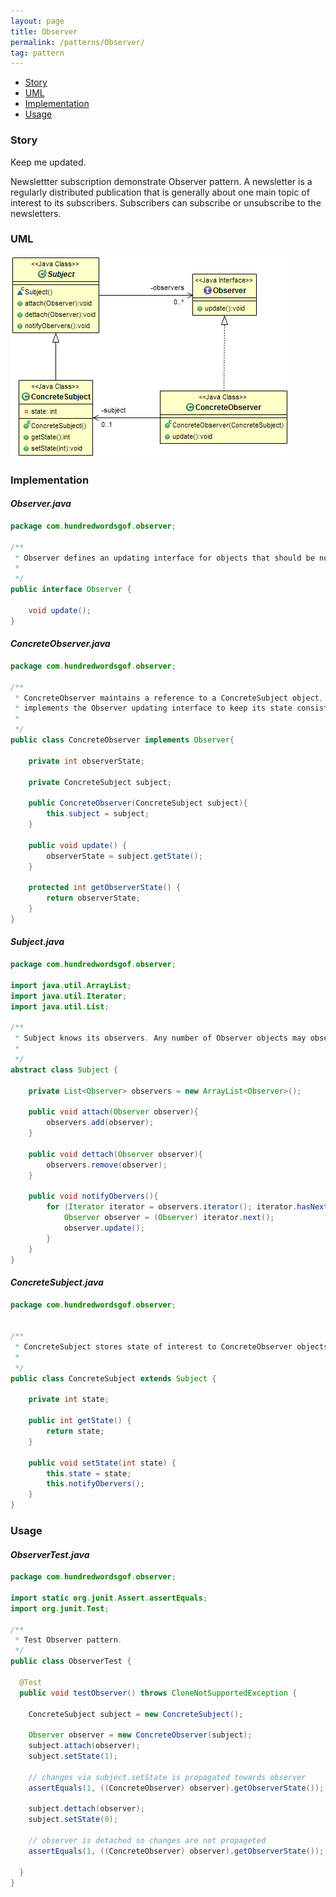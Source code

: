 ```yaml
---
layout: page
title: Observer
permalink: /patterns/Observer/
tag: pattern
---
```


* [Story](#Story)
* [UML](#UML)
* [Implementation](#Implementation)
* [Usage](#Usage)


###  <a id="Story"></a>Story 

Keep me updated.

Newslettter subscription demonstrate Observer pattern.
A newsletter is a regularly distributed publication that is generally about one main topic of interest to its subscribers. 
Subscribers can subscribe or unsubscribe to the newsletters.



###  <a id="UML"></a>UML 
[![](/assets/img/observer.png)](/assets/img/observer.png)

###  <a id="Implementation"></a>Implementation 

#### *Observer.java* 
```java 
package com.hundredwordsgof.observer;

/**
 * Observer defines an updating interface for objects that should be notified of changes in a subject.
 *
 */
public interface Observer {

	void update();
}
```

#### *ConcreteObserver.java* 
```java 
package com.hundredwordsgof.observer;

/**
 * ConcreteObserver maintains a reference to a ConcreteSubject object, stores state that should stay consistent with the subject's, 
 * implements the Observer updating interface to keep its state consistent with the subject's.
 *
 */
public class ConcreteObserver implements Observer{

	private int observerState;
	
	private ConcreteSubject subject;
	
	public ConcreteObserver(ConcreteSubject subject){
		this.subject = subject;
	}
	
	public void update() {
		observerState = subject.getState();
	}

	protected int getObserverState() {
		return observerState;
	}
}
```

#### *Subject.java* 
```java 
package com.hundredwordsgof.observer;

import java.util.ArrayList;
import java.util.Iterator;
import java.util.List;

/**
 * Subject knows its observers. Any number of Observer objects may observe a subject.
 *
 */
abstract class Subject {

	private List<Observer> observers = new ArrayList<Observer>(); 

	public void attach(Observer observer){
		observers.add(observer);
	}
	
	public void dettach(Observer observer){
		observers.remove(observer);
	}
	
	public void notifyObervers(){
		for (Iterator iterator = observers.iterator(); iterator.hasNext();) {
			Observer observer = (Observer) iterator.next();
			observer.update();
		}
	}
}
```

#### *ConcreteSubject.java* 
```java 
package com.hundredwordsgof.observer;


/**
 * ConcreteSubject stores state of interest to ConcreteObserver objects, sends a notification to its observers when its state changes.
 *
 */
public class ConcreteSubject extends Subject {

	private int state;

	public int getState() {
		return state;
	}

	public void setState(int state) {
		this.state = state;
		this.notifyObervers();
	}
}
```

###  <a id="Usage"></a>Usage 

#### *ObserverTest.java* 
```java 
package com.hundredwordsgof.observer;

import static org.junit.Assert.assertEquals;
import org.junit.Test;

/**
 * Test Observer pattern.
 */
public class ObserverTest {

  @Test
  public void testObserver() throws CloneNotSupportedException {

    ConcreteSubject subject = new ConcreteSubject();

    Observer observer = new ConcreteObserver(subject);
    subject.attach(observer);
    subject.setState(1);

    // changes via subject.setState is propagated towards observer
    assertEquals(1, ((ConcreteObserver) observer).getObserverState());

    subject.dettach(observer);
    subject.setState(0);

    // observer is detached so changes are not propageted
    assertEquals(1, ((ConcreteObserver) observer).getObserverState());

  }
}
```


